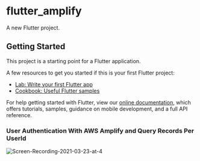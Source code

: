 # flutter_amplify

A new Flutter project.

## Getting Started

This project is a starting point for a Flutter application.

A few resources to get you started if this is your first Flutter project:

- [Lab: Write your first Flutter app](https://flutter.dev/docs/get-started/codelab)
- [Cookbook: Useful Flutter samples](https://flutter.dev/docs/cookbook)

For help getting started with Flutter, view our
[online documentation](https://flutter.dev/docs), which offers tutorials,
samples, guidance on mobile development, and a full API reference.

### User Authentication With AWS Amplify and Query Records Per UserId
![Screen-Recording-2021-03-23-at-4](https://user-images.githubusercontent.com/20411077/112128643-35c2ab80-8bf9-11eb-8c6c-ad64d3b16958.gif)

